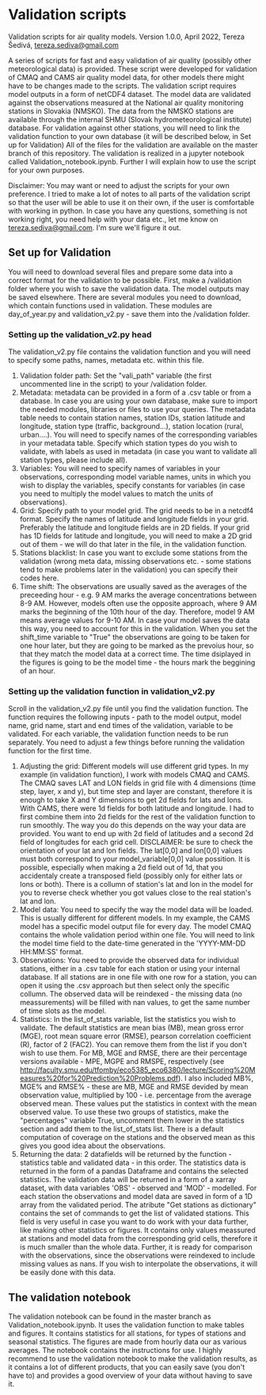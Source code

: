 # Validation scripts
Validation scripts for air quality models.
Version 1.0.0, April 2022, Tereza Šedivá, tereza.sediva@gmail.com

A series of scripts for fast and easy validation of air quality (possibly other meteorological data) is provided.
These script were developed for validation of CMAQ and CAMS air quality model data, for other models there might have to be changes made to the scripts.
The validation script requires model outputs in a form of netCDF4 dataset.
The model data are validated against the observations measured at the National air quality monitoring stations in Slovakia (NMSKO).
The data from the NMSKO stations are available through the internal SHMU (Slovak hydrometeorological institute) database. 
For validation against other stations, you will need to link the validation function to your own database (it will be described below, in Set up for Validation)
All of the files for the validation are available on the master branch of this repository.
The validation is realized in a jupyter notebook called Validation_notebook.ipynb. 
Further I will explain how to use the script for your own purposes.

Disclaimer: You may want or need to adjust the scripts for your own preference. I tried to make a lot of notes to all parts of the validation script so that the user will be able to use it on their own, if the user is comfortable with working in python.
In case you have any questions, something is not working right, you need help with your data etc., let me know on tereza.sediva@gmail.com.
I'm sure we'll figure it out.

## Set up for Validation
You will need to download several files and prepare some data into a correct format for the validation to be possible.
First, make a /validation folder where you wish to save the validation data. The model outputs may be saved elsewhere.
There are several modules you need to download, which contain functions used in validation. These modules are day_of_year.py and validation_v2.py - save them into the /validation folder.

### Setting up the validation_v2.py head
The validation_v2.py file contains the validation function and you will need to specify some paths, names, metadata etc. within this file.
1. Validation folder path: Set the "vali_path" variable (the first uncommented line in the script) to your /validation folder.
2. Metadata: metadata can be provided in a form of a .csv table or from a database. In case you are using your own database, make sure to import the needed modules, libraries or files to use your queries. The metadata table needs to contain station names, station IDs, station latitude and longitude, station type (traffic, background...), station location (rural, urban....). You will need to specify names of the corresponding variables in your metadata table. Specify which station types do you wish to validate, with labels as used in metadata (in case you want to validate all station types, please include all).
3. Variables: You will need to specify names of variables in your observations, corresponding model variable names, units in which you wish to display the variables, specify constants for variables (in case you need to multiply the model values to match the units of observations).
4. Grid: Specify path to your model grid. The grid needs to be in a netcdf4 format. Specify the names of latitude and longitude fields in your grid. Preferably the latitude and longitude fields are in 2D fields. If your grid has 1D fields for latitude and longitude, you will need to make a 2D grid out of them - we will do that later in the file, in the validation function.
5. Stations blacklist: In case you want to exclude some stations from the validation (wrong meta data, missing observations etc. - some stations tend to make problems later in the validation) you can specify their codes here.
6. Time shift: The observations are usually saved as the averages of the preceeding hour - e.g. 9 AM marks the average concentrations between 8-9 AM. However, models often use the opposite approach, where 9 AM marks the beginning of the 10th hour of the day. Therefore, model 9 AM means average values for 9-10 AM. In case your model saves the data this way, you need to account for this in the validation. When you set the shift_time variable to "True" the observations are going to be taken for one hour later, but they are going to be marked as the prevoius hour, so that they match the model data at a correct time. The time dsiplayed in the figures is going to be the model time - the hours mark the beggining of an hour.

### Setting up the validation function in validation_v2.py
Scroll in the validation_v2.py file until you find the validation function. The function requires the following inputs - path to the model output, model name, grid name, start and end times of the validation, variable to be validated. For each variable, the validation function needs to be run separately.
You need to adjust a few things before running the validation function for the first time.
1. Adjusting the grid: Different models will use different grid types. In my example (in validation function), I work with models CMAQ and CAMS. The CMAQ saves LAT and LON fields in grid file with 4 dimensions (time step, layer, x and y), but time step and layer are constant, therefore it is enough to take X and Y dimensions to get 2d fields for lats and lons.
With CAMS, there were 1d fields for both latitude and longitude. I had to first combine them into 2d fields for the rest of the validation function to run smoothly. The way you do this depends on the way your data are provided. 
You want to end up with 2d field of latitudes and a second 2d field of longitudes for each grid cell.
DISCLAIMER: be sure to check the orientation of your lat and lon fields. The lat[0,0] and lon[0,0] values must both correspond to your model_variable[0,0] value possition. It is possible, especially when making a 2d field out of 1d, that you accidentaly create a transposed field (possibly only for either lats or lons or both).
There is a collumn of station's lat and lon in the model for you to reverse check whether you got values close to the real station's lat and lon.
2. Model data: You need to specify the way the model data will be loaded. This is usually different for different models. In my example, the CAMS model has a specific model output file for every day. The model CMAQ contains the whole validation period within one file. You will need to link the model time field to the date-time generated in the 'YYYY-MM-DD HH:MM:SS' format.
3. Observations: You need to provide the observed data for individual stations, either in a .csv table for each station or using your internal database. If all stations are in one file with one row for a station, you can open it using the .csv approach but then select only the specific collumn. The observed data will be reindexed - the missing data (no meassurements) will be filled with nan values, to get the same number of time slots as the model.
4. Statistics: In the list_of_stats variable, list the statistics you wish to validate.
The default statistics are mean bias (MB), mean gross error (MGE), root mean square error (RMSE), pearson correlation coefficient (R), factor of 2 (FAC2). You can remove them from the list if you don't wish to use them.
For MB, MGE and RMSE, there are their percentage versions available -  MPE, MGPE and RMSPE, respectively (see http://faculty.smu.edu/tfomby/eco5385_eco6380/lecture/Scoring%20Measures%20for%20Prediction%20Problems.pdf).
I also included MB%, MGE% and RMSE% - these are MB, MGE and RMSE devided by mean observation value, multiplied by 100 - i.e. percentage from the average observed mean. These values put the statistics in context with the mean observed value. To use these two groups of statistics, make the "percentages" variable True, uncomment them lower in the statistics section and add them to the list_of_stats list.
There is a default computation of coverage on the stations and the observed mean as this gives you good idea about the observations. 
5. Returning the data: 2 datafields will be returned by the function - statistics table and validated data - in this order.
The statistics data is returned in the form of a pandas Dataframe and contains the selected statistics.
The validation data will be returned in a form of a xarray dataset, with data variables 'OBS' - observed and 'MOD' - modelled. For each station the observations and model data are saved in form of a 1D array from the validated period. The atribute "Get stations as dictionary" contains the set of commands to get the list of validated stations. This field is very useful in case you want to do work with your data further, like making other statistics or figures. It contains only values meassured at stations and model data from the corresponding grid cells, therefore it is much smaller than the whole data. Further, it is ready for comparison with the observations, since the observations were reindexed to include missing values as nans. If you wish to interpolate the observations, it will be easily done with this data.

## The validation notebook
The validation notebook can be found in the master branch as Validation_notebook.ipynb. It uses the validation function to make tables and figures. It contains statistics for all stations, for types of stations and seasonal statistics. The figures are made from hourly data our as various averages. The notebook contains the instructions for use. I highly recommend to use the validation notebook to make the validation results, as it contains a lot of different products, that you can easily save (you don't have to) and provides a good overview of your data without having to save it.







